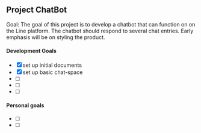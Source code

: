 ## Project ChatBot

Goal: 
The goal of this project is to develop a chatbot that can function on on the Line platform. The chatbot should respond to several chat entries. Early emphasis will be on styling the product.


#### Development Goals
* [x] set up initial documents
* [x] set up basic chat-space
* [ ] 
* [ ] 
* [ ] 


#### Personal goals
* [ ] 
* [ ] 
